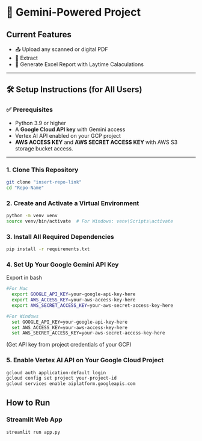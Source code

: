 # 📄 Gemini-Powered Project

## Current Features

- 📤 Upload any scanned or digital PDF
- 🤖 Extract
- 💾 Generate Excel Report with Laytime Calaculations


---

## 🛠️ Setup Instructions (for All Users)

### ✅ Prerequisites

- Python 3.9 or higher  
- A **Google Cloud API key** with Gemini access  
- Vertex AI API enabled on your GCP project  
- **AWS ACCESS KEY** and **AWS SECRET ACCESS KEY** with AWS S3 storage bucket access.

---

### 1. Clone This Repository

```bash
git clone "insert-repo-link"
cd "Repo-Name"
```

### 2. Create and Activate a Virtual Environment

```bash
python -m venv venv
source venv/bin/activate  # For Windows: venv\Scripts\activate
```

### 3. Install All Required Dependencies

```bash
pip install -r requirements.txt
```

### 4. Set Up Your Google Gemini API Key

Export in bash

```bash
#For Mac
  export GOOGLE_API_KEY=your-google-api-key-here
  export AWS_ACCESS_KEY=your-aws-access-key-here
  export AWS_SECRET_ACCESS_KEY=your-aws-secret-access-key-here
```
```bash
#For Windows
  set GOOGLE_API_KEY=your-google-api-key-here
  set AWS_ACCESS_KEY=your-aws-access-key-here
  set AWS_SECRET_ACCESS_KEY=your-aws-secret-access-key-here
```
(Get API key from project credentials of your GCP)

### 5. Enable Vertex AI API on Your Google Cloud Project

```bash
gcloud auth application-default login
gcloud config set project your-project-id
gcloud services enable aiplatform.googleapis.com
```

## How to Run

### Streamlit Web App

```bash
streamlit run app.py
```
